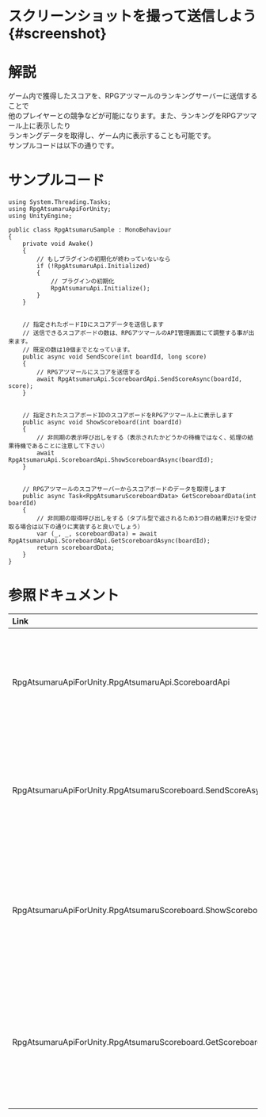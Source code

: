 スクリーンショットを撮って送信しよう {#screenshot}
===

# 解説

ゲーム内で獲得したスコアを、RPGアツマールのランキングサーバーに送信することで  
他のプレイヤーとの競争などが可能になります。また、ランキングをRPGアツマール上に表示したり  
ランキングデータを取得し、ゲーム内に表示することも可能です。  
サンプルコードは以下の通りです。

# サンプルコード

~~~{.cs}
using System.Threading.Tasks;
using RpgAtsumaruApiForUnity;
using UnityEngine;

public class RpgAtsumaruSample : MonoBehaviour
{
    private void Awake()
    {
        // もしプラグインの初期化が終わっていないなら
        if (!RpgAtsumaruApi.Initialized)
        {
            // プラグインの初期化
            RpgAtsumaruApi.Initialize();
        }
    }


    // 指定されたボードIDにスコアデータを送信します
    // 送信できるスコアボードの数は、RPGアツマールのAPI管理画面にて調整する事が出来ます。
    // 既定の数は10個までとなっています。
    public async void SendScore(int boardId, long score)
    {
        // RPGアツマールにスコアを送信する
        await RpgAtsumaruApi.ScoreboardApi.SendScoreAsync(boardId, score);
    }


    // 指定されたスコアボードIDのスコアボードをRPGアツマール上に表示します
    public async void ShowScoreboard(int boardId)
    {
        // 非同期の表示呼び出しをする（表示されたかどうかの待機ではなく、処理の結果待機であることに注意して下さい）
        await RpgAtsumaruApi.ScoreboardApi.ShowScoreboardAsync(boardId);
    }


    // RPGアツマールのスコアサーバーからスコアボードのデータを取得します
    public async Task<RpgAtsumaruScoreboardData> GetScoreboardData(int boardId)
    {
        // 非同期の取得呼び出しをする（タプル型で返されるため3つ目の結果だけを受け取る場合は以下の通りに実装すると良いでしょう）
        var (_, _, scoreboardData) = await RpgAtsumaruApi.ScoreboardApi.GetScoreboardAsync(boardId);
        return scoreboardData;
    }
}
~~~

# 参照ドキュメント

| Link | Help |
| :--- | :--- |
| RpgAtsumaruApiForUnity.RpgAtsumaruApi.ScoreboardApi | スコアボードAPIを取得するプロパティ |
| RpgAtsumaruApiForUnity.RpgAtsumaruScoreboard.SendScoreAsync() | RPGアツマールにスコアを送信する関数 |
| RpgAtsumaruApiForUnity.RpgAtsumaruScoreboard.ShowScoreboardAsync() | RPGアツマール上にスコアボードを表示する関数 |
| RpgAtsumaruApiForUnity.RpgAtsumaruScoreboard.GetScoreboardAsync() | RPGアツマールからスコアデータを取得する関数 |
